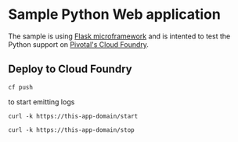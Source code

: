 Sample Python Web application
=============================

The sample is using [Flask microframework](http://flask.pocoo.org/) and is intented to test the Python support on [Pivotal's Cloud Foundry](https://run.pivotal.io/).

Deploy to Cloud Foundry
-----------------------

```
cf push
```

to start emitting logs
```
curl -k https://this-app-domain/start
```

```
curl -k https://this-app-domain/stop
```
